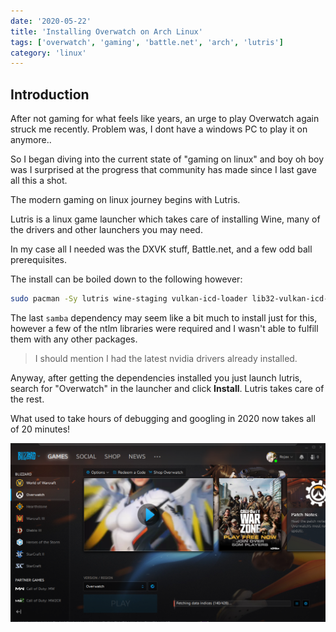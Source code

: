 ```yaml
---
date: '2020-05-22'
title: 'Installing Overwatch on Arch Linux'
tags: ['overwatch', 'gaming', 'battle.net', 'arch', 'lutris']
category: 'linux'
---
```


## Introduction

After not gaming for what feels like years, an urge to play Overwatch again struck me recently. Problem was, I dont have a windows PC to play it on anymore..

So I began diving into the current state of "gaming on linux" and boy oh boy was I surprised at the progress that community has made since I last gave all this a shot.

The modern gaming on linux journey begins with Lutris.

Lutris is a linux game launcher which takes care of installing Wine, many of the drivers and other launchers you may need.

In my case all I needed was the DXVK stuff, Battle.net, and a few odd ball prerequisites.

The install can be boiled down to the following however:

```bash
sudo pacman -Sy lutris wine-staging vulkan-icd-loader lib32-vulkan-icd-loader zenity lib32-gnutls lib32-libldap lib32-libgpg-error lib32-sqlite lib32-libpulse samba
```

The last `samba` dependency may seem like a bit much to install just for this, however a few of the ntlm libraries were required and I wasn't able to fulfill them with any other packages.

> I should mention I had the latest nvidia drivers already installed.

Anyway, after getting the dependencies installed you just launch lutris, search for "Overwatch" in the launcher and click **Install**. Lutris takes care of the rest.

What used to take hours of debugging and googling in 2020 now takes all of 20 minutes!

![Battle.net](battlenet.png)

